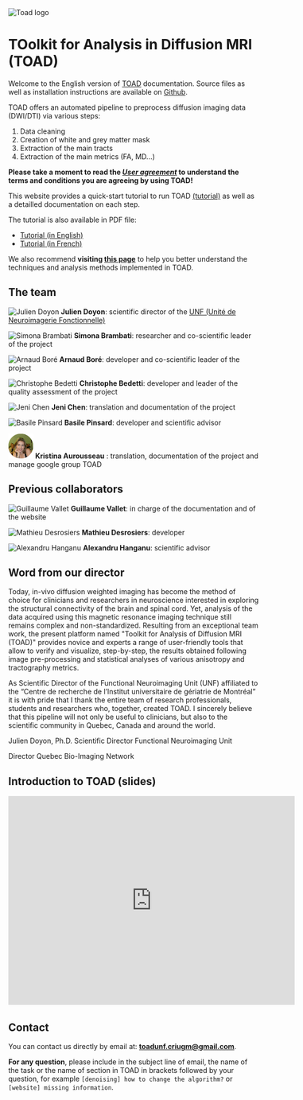 <img src="figs/toad_logo.png" alt="Toad logo" style="width: 450px;"/>

# TOolkit for Analysis in Diffusion MRI (TOAD)

Welcome to the English version of [TOAD](http://unf-montreal.ca/toad/) documentation.
Source files as well as installation instructions are available on [Github](https://github.com/UNFmontreal/toad).

TOAD offers an automated pipeline to preprocess diffusion imaging data (DWI/DTI) via various steps:

1. Data cleaning
2. Creation of white and grey matter mask
3. Extraction of the main tracts
4. Extraction of the main metrics (FA, MD...)

**Please take a moment to read the [*User agreement*](about/license.md) to understand the terms and conditions you are agreeing by using TOAD!**

This website provides a quick-start tutorial to run TOAD [(tutorial)](tuto/01-requirements.md) as well as a detailled documentation on each step.

The tutorial is also available in PDF file:

- [Tutorial (in English)](../../Toad_Tuto_en.pdf)
- [Tutorial (in French)](../../Toad_Tuto_fr.pdf)

We also recommend **visiting [this page](tuto/00-refs.md)** to help you better understand the techniques and analysis methods implemented in TOAD.


## The team

<img src="figs/JDoyon.jpg" alt="Julien Doyon" style="width: 50px;"/> **Julien Doyon**:  scientific director of the [UNF (Unité de Neuroimagerie Fonctionnelle)](www.unf-montreal.ca)

<img src="figs/SBrambati.jpg" alt="Simona Brambati" style="width: 50px;"/> **Simona Brambati**: researcher and co-scientific leader of the project

<img src="figs/ABore.jpg" alt="Arnaud Boré" style="width: 50px;"/> **Arnaud Boré**: developer and co-scientific leader of the project

<img src="figs/CBedetti.jpg" alt="Christophe Bedetti" style="width: 50px;"/> **Christophe Bedetti**: developer and leader of the quality assessment of the project 

<img src="figs/JChen.jpg" alt="Jeni Chen" style="width: 50px;"/> **Jeni Chen**: translation and documentation of the project

<img src="figs/BPinsard.jpg" alt="Basile Pinsard" style="width: 50px;"/> **Basile Pinsard**: developer and scientific advisor

<img src="figs/KAurousseau.png" alt="Kristina Aurousseau" style="width: 50px;"/> **Kristina Aurousseau** : translation, documentation of the project and manage google group TOAD

## Previous collaborators

<img src="figs/GVallet.jpg" alt="Guillaume Vallet" style="width: 50px;"/>  **Guillaume Vallet**: in charge of the documentation and of the website

<img src="figs/MDesrosiers.jpg" alt="Mathieu Desrosiers" style="width: 50px;"/> **Mathieu Desrosiers**: developer

<img src="figs/AHanganu.jpg" alt="Alexandru Hanganu" style="width: 50px;"/> **Alexandru Hanganu**: scientific advisor


## Word from our director

Today, in-vivo diffusion weighted imaging has become the method of choice for clinicians and researchers in neuroscience interested in exploring the structural connectivity of the brain and spinal cord. Yet, analysis of the data acquired using this magnetic resonance imaging technique still remains complex and non-standardized. Resulting from an exceptional team work, the present platform named "Toolkit for Analysis of Diffusion MRI (TOAD)" provides novice and experts a range of user-friendly tools that allow to verify and visualize, step-by-step, the results obtained following image pre-processing and statistical analyses of various anisotropy and tractography metrics.  

As Scientific Director of the Functional Neuroimaging Unit (UNF) affiliated to the “Centre de recherche de l’Institut universitaire de gériatrie de Montréal” it is with pride that I thank the entire team of research professionals, students and researchers who, together, created TOAD. I sincerely believe that this pipeline will not only be useful to clinicians, but also to the scientific community in Quebec, Canada and around the world.

Julien Doyon, Ph.D.
Scientific Director
Functional Neuroimaging Unit

Director
Quebec Bio-Imaging Network

## Introduction to TOAD (slides)

<iframe src="http://slides.com/toadunfcriugm/deck-2/embed" width="576" height="420" scrolling="no" frameborder="0" webkitallowfullscreen mozallowfullscreen allowfullscreen></iframe>

## Contact

You can contact us directly by email at: [**toadunf.criugm@gmail.com**](toadunf.criugm@gmail.com).

**For any question**, please include in the subject line of email, the name of the task or the name of section in TOAD in brackets followed by your question, for example `[denoising] how to change the algorithm?` or `[website] missing information`.
